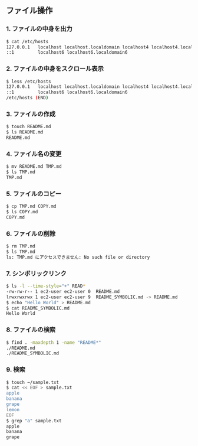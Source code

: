 ## ファイル操作

### 1. ファイルの中身を出力
```bash session
$ cat /etc/hosts
127.0.0.1   localhost localhost.localdomain localhost4 localhost4.localdomain4
::1         localhost6 localhost6.localdomain6
```

### 2. ファイルの中身をスクロール表示
```bash session
$ less /etc/hosts
127.0.0.1   localhost localhost.localdomain localhost4 localhost4.localdomain4
::1         localhost6 localhost6.localdomain6
/etc/hosts (END)
```

### 3. ファイルの作成
```bash session
$ touch README.md
$ ls README.md
README.md
```

### 4. ファイル名の変更
```bash session
$ mv README.md TMP.md
$ ls TMP.md
TMP.md
```

### 5. ファイルのコピー
```bash session
$ cp TMP.md COPY.md
$ ls COPY.md
COPY.md
```

### 6. ファイルの削除
```bash session
$ rm TMP.md
$ ls TMP.md
ls: TMP.md にアクセスできません: No such file or directory
```

### 7. シンボリックリンク
```bash session
$ ls -l --time-style="+" READ*
-rw-rw-r-- 1 ec2-user ec2-user 0  README.md
lrwxrwxrwx 1 ec2-user ec2-user 9  README_SYMBOLIC.md -> README.md
$ echo "Hello World" > README.md
$ cat README_SYMBOLIC.md
Hello World
```

### 8. ファイルの検索
```bash session
$ find . -maxdepth 1 -name "README*"
./README.md
./README_SYMBOLIC.md
```

### 9. 検索
```bash session
$ touch ~/sample.txt
$ cat << EOF > sample.txt
apple
banana
grape
lemon
EOF
$ grep "a" sample.txt
apple
banana
grape
```
